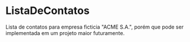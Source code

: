 # ListaDeContatos
Lista de contatos para empresa ficticia "ACME S.A.", porém que pode ser implementada em um projeto maior futuramente.

